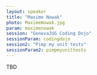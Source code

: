 ```yaml
---
layout: speaker
title: "Maxime Nowak"
photo: MaximeNowak.jpg
param: maximenowak
session: "GenevaJUG Coding Dojo"
sessionParam: codingdojo
session2: "Pimp my unit tests"
sessionParam2: pimpmyunittests
---
```


TBD